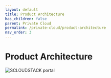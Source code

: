 ```yaml
---
layout: default
title: Product Architecture
has_children: false
parent: Private Cloud
permalink: /private-cloud/product-architecture
nav_order: 3
---
```


# Product Architecture

![SCLOUDSTACK portal](https://user-images.githubusercontent.com/124770063/224253528-a017b1fb-c2c9-40f5-ba71-ef90e515c854.jpg)
